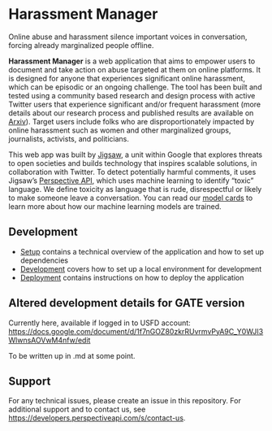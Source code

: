 # Harassment Manager

Online abuse and harassment silence important voices in conversation, forcing
already marginalized people offline.

**Harassment Manager** is a web application that aims to empower users to
document and take action on abuse targeted at them on online platforms. It is
designed for anyone that experiences significant online harassment, which can be
episodic or an ongoing challenge. The tool has been built and tested using a
community based research and design process with active Twitter users that
experience significant and/or frequent harassment (more details about our
research process and published results are available on
[Arxiv](https://arxiv.org/abs/2202.11168)). Target users include folks who are
disproportionately impacted by online harassment such as women and other
marginalized groups, journalists, activists, and politicians.

This web app was built by [Jigsaw](http://jigsaw.google.com), a unit within
Google that explores threats to open societies and builds technology that
inspires scalable solutions, in collaboration with Twitter. To detect
potentially harmful comments, it uses Jigsaw’s [Perspective
API](http://www.perspectiveapi.com), which uses machine learning to identify
“toxic” language. We define toxicity as language that is rude, disrespectful or
likely to make someone leave a conversation. You can read our [model
cards](https://developers.perspectiveapi.com/s/about-the-api-model-cards) to
learn more about how our machine learning models are trained.

## Development

- [Setup](docs/1_setup.md) contains a technical overview of the application and
  how to set up dependencies
- [Development](docs/2_development.md) covers how to set up a local environment
  for development
- [Deployment](docs/3_deployment.md) contains instructions on how to deploy the
  application

## Altered development details for GATE version

Currently here, available if logged in to USFD account: 
https://docs.google.com/document/d/1f7nGOZ80zkrRUvrmvPyA9C_Y0WJI3WlwnsAOVwM4nfw/edit 

To be written up in .md at some point.

## Support

For any technical issues, please create an issue in this repository. For
additional support and to contact us, see
https://developers.perspectiveapi.com/s/contact-us.
